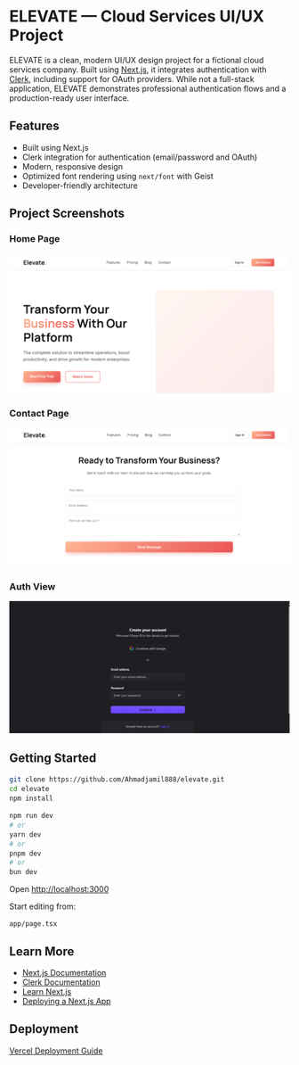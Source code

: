 
# ELEVATE — Cloud Services UI/UX Project

ELEVATE is a clean, modern UI/UX design project for a fictional cloud services company. Built using [Next.js](https://nextjs.org), it integrates authentication with [Clerk](https://clerk.com), including support for OAuth providers. While not a full-stack application, ELEVATE demonstrates professional authentication flows and a production-ready user interface.

## Features

- Built using Next.js  
- Clerk integration for authentication (email/password and OAuth)  
- Modern, responsive design  
- Optimized font rendering using `next/font` with Geist  
- Developer-friendly architecture  

## Project Screenshots

### Home Page  
![Home Page](https://raw.githubusercontent.com/Ahmadjamil888/elevate/refs/heads/main/public/Screenshot%202025-06-14%20023515.png)

### Contact Page  
![Auth Page](https://raw.githubusercontent.com/Ahmadjamil888/elevate/refs/heads/main/public/Screenshot%202025-06-14%20023545.png)

### Auth View  
![Dashboard](https://raw.githubusercontent.com/Ahmadjamil888/elevate/refs/heads/main/public/Screenshot%202025-06-14%20023612.png)

## Getting Started

```bash
git clone https://github.com/Ahmadjamil888/elevate.git
cd elevate
npm install
```

```bash
npm run dev
# or
yarn dev
# or
pnpm dev
# or
bun dev
```

Open [http://localhost:3000](http://localhost:3000)

Start editing from:  
```
app/page.tsx
```

## Learn More

- [Next.js Documentation](https://nextjs.org/docs)  
- [Clerk Documentation](https://clerk.com/docs)  
- [Learn Next.js](https://nextjs.org/learn)  
- [Deploying a Next.js App](https://nextjs.org/docs/app/building-your-application/deploying)  

## Deployment

[Vercel Deployment Guide](https://vercel.com/new?utm_medium=default-template&filter=next.js&utm_source=create-next-app&utm_campaign=create-next-app-readme)
